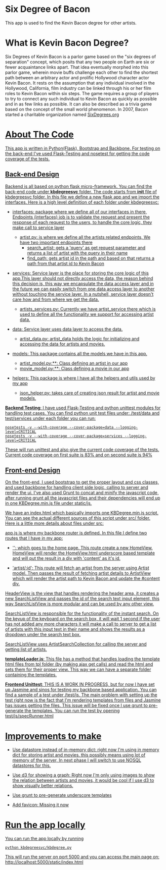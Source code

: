 Six Degree of Bacon
==================
This app is used to find the Kevin Bacon degree for other artists.

What is Kevin Bacon Degree?
==================
Six Degrees of Kevin Bacon is a parlor game based on the "six degrees of separation" concept,
which posits that any two people on Earth are six or fewer acquaintance links apart.
That idea eventually morphed into this parlor game, wherein movie buffs challenge each other
to find the shortest path between an arbitrary actor and prolific Hollywood
character actor Kevin Bacon. It rests on the assumption that any individual involved in the Hollywood,
California, film industry can be linked through his or her film roles to Kevin Bacon within six steps.
The game requires a group of players to try to connect any such individual to Kevin Bacon as quickly
as possible and in as few links as possible. It can also be described as a trivia game based on
the concept of the small world phenomenon. In 2007, Bacon started
a charitable organization named <a href="http://SixDegrees.org">SixDegrees.org


About The Code
================
This app is written in Python(Flask), Bootstrap and Backbone. For testing on the back-end I've used Flask-Testing and
nosetest for getting the code coverage of the tests.

Back-end Design
---------
Backend is all based on python flask micro-framework. You can find the back-end code under **kbdegreesvc** folder.
The code starts from __init__ file of kbdegreesvc folder. In this file we define a new flask app
and we import the interfaces. Here is a high level definition of each folder under kbdegreesvc:
  - interfaces: package where we define all of our interfaces in there, Endpoints (interfaces) job is to
  validate the request and present the response of each request to the users, to handle the core logic,
  they make call to service layer
    - artist.py: is where we define all the artists related endpoints, We have two important endpoints there
      - search_artist: gets a 'query' as get request parameter and returns a list of artist with the query in their name
      - find_path: gets artist id in the path and based on that returns a path from that artist id to Kevin Bacon
  
  - services: Service layer is the place for storing the core logic of this app.This layer should not directly
  access the data, the reason behind this decision is, this way we encapsulate the data access layer and in the future
  we can easily switch from one data access layer to another without touching the service layer. In a nutshell,
  service layer doesn't care how and from where we get the data.
    - artists_services.py: Currently we have artist_service there which is used to define all the functionality we support for accessing artist data.

  - data: Service layer uses data layer to access the data.
    - artist_data.py:  artist_data holds the logic for initializing and accessing the data for artists and movies.
  - models: This package contains all the models we have in this app.
    - artist_model.py:**: Class defining an artist in our app
    - movie_model.py:**: Class defining a movie in our app
  - helpers: This package is where I have all the helpers and utils used by my app
    - json_helper.py: takes care of creating json result for artist and movie models.

**Backend Testing**: I have used Flask-Testing and python unittest modules for handling test cases. You can find python unit test files under:
/test/data and test/services
under each folder you can run:

    nosetests -v --with-coverage --cover-package=data --logging-level=CRITICAL
    nosetests -v --with-coverage --cover-package=services --logging-level=CRITICAL

These will run unittest and also give the current code coverage of the tests. Current code coverage on first suite is 83% and on second suite is 94%

Front-end Design
-----------
On the front-end, I used bootstrap to get the proper layout and css classes, and used backbone for handling client side
logic, calling to server and render the ui. I've also used Grunt to concat and minify the javascript code, after running grunt all the javascript files and their dependencies will end up in one KBDegree.min.js file under static/js.

We have an index.html which basically imports one KBDegree.min.js script. You can see the actual different sources of this script under src/ folder. Here is a little more details about files under src:

app.js is where my backbone router is defined. In this file I define two routes that I have in my app:
- '': which goes to the home page. This route create a new HomeView. HomeView will render the HomeView.html underscore
based template and will put the result in a div with 'content' as it's id.

- 'artist/:id': This route will fetch an artist from the server using Artist model. Then passes the result of fetching
artist details to ArtistView which will render the artist path to Kevin Bacon and update the #content div.

HeaderView is the view that handles rendering the header area, it creates a new SearchListView and passes the id of
the search text input element, this way SearchListView is more modular and can be used by any other view.

SearchListView is responsible for the functionality of the instant search. On the keyup of the keyboard
on the search box, it will wait 1 second if the user has not added any more characters it will make a call to server to
get a list of artists with this input text in their name and shows the results as a dropdown under the search text box.

SearchListView uses ArtistSearchCollection for calling the server and getting list of artists.

**templateLoader.js**: This file has a method that handles loading the template html files from tpl folder (by making
ajax get calls) and read the html and sets them for their proper view. This way we can have a separate folder containing
the templates.

**Frontend Unittest**: THIS IS A WORK IN PROGRESS, but for now I have set up Jasmine and sinos for testing my backbone based application. You can find a sample of a test under /test/js. The main problem with setting up the test right now is the fact that I'm rendering templates from files and Jasmine has issues getting the files. This issue will be fixed once I use grunt to pre-generate the templates. You can run the test by opening test/js/specRunner.html

Improvements to make
===========
- Use datastore instead of in-memory dict: right now I'm using in memory dict for storing artist and movies. this
possibly means using lot of memory of the server, In next phase I will switch to use NOSQL datastores for this.

- Use d3 for showing a graph: Right now I'm only using images to show the relation between artists and movies,
it would be cool if I use d3 to show visually better relations.

- Use grunt to pre-generate underscore templates

- Add favicon: Missing it now


Run the app locally
===========
You can run the app locally by running

    python kbdegreesvc/kbdegree.py

This will run the server on port 5000 and you can access the main page on:
http://localhost:5000/static/index.html

